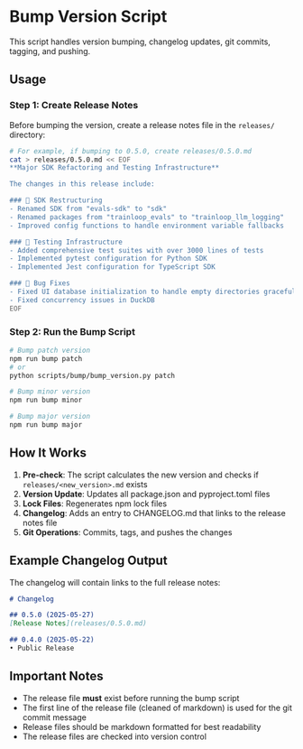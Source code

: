 # Bump Version Script

This script handles version bumping, changelog updates, git commits, tagging, and pushing.

## Usage

### Step 1: Create Release Notes
Before bumping the version, create a release notes file in the `releases/` directory:

```bash
# For example, if bumping to 0.5.0, create releases/0.5.0.md
cat > releases/0.5.0.md << EOF
**Major SDK Refactoring and Testing Infrastructure**

The changes in this release include:

### 📁 SDK Restructuring
- Renamed SDK from "evals-sdk" to "sdk"
- Renamed packages from "trainloop_evals" to "trainloop_llm_logging"
- Improved config functions to handle environment variable fallbacks

### 🧪 Testing Infrastructure  
- Added comprehensive test suites with over 3000 lines of tests
- Implemented pytest configuration for Python SDK
- Implemented Jest configuration for TypeScript SDK

### 🐛 Bug Fixes
- Fixed UI database initialization to handle empty directories gracefully
- Fixed concurrency issues in DuckDB
EOF
```

### Step 2: Run the Bump Script
```bash
# Bump patch version
npm run bump patch
# or
python scripts/bump/bump_version.py patch

# Bump minor version
npm run bump minor

# Bump major version
npm run bump major
```

## How It Works

1. **Pre-check**: The script calculates the new version and checks if `releases/<new_version>.md` exists
2. **Version Update**: Updates all package.json and pyproject.toml files
3. **Lock Files**: Regenerates npm lock files
4. **Changelog**: Adds an entry to CHANGELOG.md that links to the release notes file
5. **Git Operations**: Commits, tags, and pushes the changes

## Example Changelog Output

The changelog will contain links to the full release notes:

```markdown
# Changelog

## 0.5.0 (2025-05-27)
[Release Notes](releases/0.5.0.md)

## 0.4.0 (2025-05-22)
• Public Release
```

## Important Notes

- The release file **must** exist before running the bump script
- The first line of the release file (cleaned of markdown) is used for the git commit message
- Release files should be markdown formatted for best readability
- The release files are checked into version control
